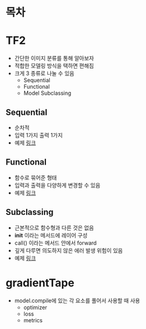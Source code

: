 # 목차

# TF2
- 간단한 이미지 분류를 통해 알아보자
- 적합한 모델링 방식을 택하면 편해짐
- 크게 3 종류로 나눌 수 있음
    - Sequential
    - Functional
    - Model Subclassing
## Sequential
- 순차적
- 입력 1가지 출력 1가지
- 예제 [링크](https://www.tensorflow.org/tutorials/quickstart/beginner)
## Functional
- 함수로 묶어준 형태
- 입력과 출력을 다양하게 변경할 수 있음
- 예제 [링크](https://www.tensorflow.org/guide/keras/functional)
## Subclassing
- 근본적으로 함수형과 다른 것은 없음
- __init__ 이라는 메서드에 레이어 구성
- call() 이라는 메서드 안에서 forward
- 깊게 다루면 의도하지 않은 에러 발생 위험이 있음
- 예제 [링크](https://www.tensorflow.org/tutorials/quickstart/advanced)
# gradientTape
- model.compile에 있는 각 요소를 풀어서 사용할 때 사용
    - optimizer
    - loss
    - metrics
